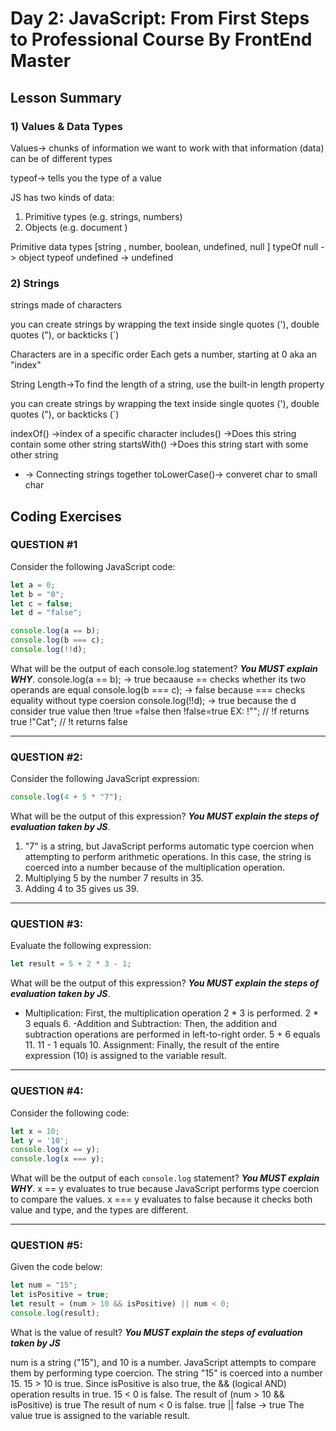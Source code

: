 
# Day 2: JavaScript: From First Steps to Professional Course By FrontEnd Master

## Lesson Summary
### 1) Values & Data Types 
Values-> chunks of information we want to work with
that information (data) can be of different types

typeof-> tells you the type of a value

JS has two kinds of data:
1. Primitive types (e.g. strings, numbers)
2. Objects (e.g. document )

Primitive data types [string , number, boolean, undefined, null ]
typeOf null -> object
typeof undefined -> undefined


### 2) Strings
strings made of characters

you can create strings by wrapping the text inside single quotes ('), double quotes ("), or backticks (`)

Characters are in a specific order Each gets a number, starting at 0 aka an "index"

String Length->To find the length of a string, use the built-in length property

you can create strings by wrapping the text inside single quotes ('), double quotes ("), or backticks (`)

indexOf() ->index of a specific character
includes() ->Does this string contain some other string
startsWith() ->Does this string start with some other string
+ -> Connecting strings together
toLowerCase()-> converet char to small char


## Coding Exercises
### QUESTION #1
Consider the following JavaScript code:
```javascript
let a = 0;
let b = "0";
let c = false;
let d = "false";

console.log(a == b);
console.log(b === c);
console.log(!!d);
```

What will be the output of each console.log statement? **_You MUST explain WHY_**.
console.log(a == b); -> true becaause == checks whether its two operands are equal
console.log(b === c); -> false because === checks equality without type coersion
console.log(!!d); -> true because the d consider true value then !true =false then !false=true
EX:
!""; // !f returns true
!"Cat"; // !t returns false
*************************************************************************************************************
### QUESTION #2:
Consider the following JavaScript expression:

```javascript
console.log(4 + 5 * "7");
```
What will be the output of this expression? **_You MUST explain the steps of evaluation taken by JS_**.
1. "7" is a string, but JavaScript performs automatic type coercion when attempting to perform arithmetic operations. In this case, the string is coerced into a number because of the multiplication operation.
2. Multiplying 5 by the number 7 results in 35.
3. Adding 4 to 35 gives us 39.
*************************************************************************************************************
### QUESTION #3:
Evaluate the following expression:
```javascript
let result = 5 + 2 * 3 - 1;
```
What will be the output of this expression? **_You MUST explain the steps of evaluation taken by JS_**.
- Multiplication: First, the multiplication operation 2 * 3 is performed.
2 * 3 equals 6.
-Addition and Subtraction: Then, the addition and subtraction operations are performed in left-to-right order.
5 + 6 equals 11.
11 - 1 equals 10.
Assignment: Finally, the result of the entire expression (10) is assigned to the variable result.
*************************************************************************************************************
### QUESTION #4:
Consider the following code:
```javascript
let x = 10;
let y = '10';
console.log(x == y);
console.log(x === y);
```
What will be the output of each `console.log` statement? **_You MUST explain WHY_**.
x == y evaluates to true because JavaScript performs type coercion to compare the values.
x === y evaluates to false because it checks both value and type, and the types are different.
*************************************************************************************************************
### QUESTION #5:
Given the code below:
```javascript
let num = "15";
let isPositive = true;
let result = (num > 10 && isPositive) || num < 0;
console.log(result);
```
What is the value of result? **_You MUST explain the steps of evaluation taken by JS_**

num is a string ("15"), and 10 is a number.
JavaScript attempts to compare them by performing type coercion.
The string "15" is coerced into a number 15.
15 > 10 is true.
Since isPositive is also true, the && (logical AND) operation results in true.
15 < 0 is false.
The result of (num > 10 && isPositive) is true 
The result of num < 0 is false.
true || false -> true
The value true is assigned to the variable result.
